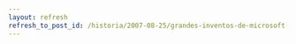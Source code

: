 ```yaml
---
layout: refresh
refresh_to_post_id: /historia/2007-08-25/grandes-inventos-de-microsoft-el-ratn-y-la-interfaz-grfica
---
```

